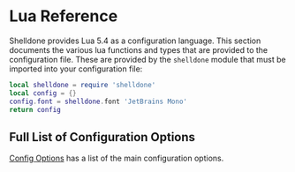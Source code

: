 # Lua Reference

Shelldone provides Lua 5.4 as a configuration language. This section documents
the various lua functions and types that are provided to the configuration
file. These are provided by the `shelldone` module that must be imported into
your configuration file:

```lua
local shelldone = require 'shelldone'
local config = {}
config.font = shelldone.font 'JetBrains Mono'
return config
```

## Full List of Configuration Options

[Config Options](config/index.md) has a list of the main configuration options.

